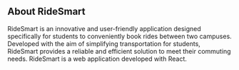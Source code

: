 ## About RideSmart
RideSmart is an innovative and user-friendly application designed specifically for students to conveniently book rides between two campuses. Developed with the aim of simplifying transportation for students, RideSmart provides a reliable and efficient solution to meet their commuting needs. RideSmart is a web application developed with React.
